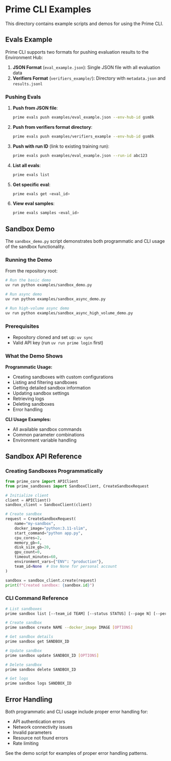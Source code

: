 # Prime CLI Examples

This directory contains example scripts and demos for using the Prime CLI.

## Evals Example

Prime CLI supports two formats for pushing evaluation results to the Environment Hub:

1. **JSON Format** (`eval_example.json`): Single JSON file with all evaluation data
2. **Verifiers Format** (`verifiers_example/`): Directory with `metadata.json` and `results.jsonl`

### Pushing Evals

1. **Push from JSON file**:
   ```bash
   prime evals push examples/eval_example.json --env-hub-id gsm8k
   ```

2. **Push from verifiers format directory**:
   ```bash
   prime evals push examples/verifiers_example --env-hub-id gsm8k
   ```

3. **Push with run ID** (link to existing training run):
   ```bash
   prime evals push examples/eval_example.json --run-id abc123
   ```

4. **List all evals**:
   ```bash
   prime evals list
   ```

5. **Get specific eval**:
   ```bash
   prime evals get <eval_id>
   ```

6. **View eval samples**:
   ```bash
   prime evals samples <eval_id>
   ```


## Sandbox Demo

The `sandbox_demo.py` script demonstrates both programmatic and CLI usage of the sandbox functionality.

### Running the Demo

From the repository root:

```bash
# Run the basic demo
uv run python examples/sandbox_demo.py

# Run async demo
uv run python examples/sandbox_async_demo.py

# Run high-volume async demo
uv run python examples/sandbox_async_high_volume_demo.py
```

### Prerequisites

- Repository cloned and set up: `uv sync`
- Valid API key (run `uv run prime login` first)

### What the Demo Shows

**Programmatic Usage:**

- Creating sandboxes with custom configurations
- Listing and filtering sandboxes
- Getting detailed sandbox information
- Updating sandbox settings
- Retrieving logs
- Deleting sandboxes
- Error handling

**CLI Usage Examples:**

- All available sandbox commands
- Common parameter combinations
- Environment variable handling

## Sandbox API Reference

### Creating Sandboxes Programmatically

```python
from prime_core import APIClient
from prime_sandboxes import SandboxClient, CreateSandboxRequest

# Initialize client
client = APIClient()
sandbox_client = SandboxClient(client)

# Create sandbox
request = CreateSandboxRequest(
    name="my-sandbox",
    docker_image="python:3.11-slim",
    start_command="python app.py",
    cpu_cores=2,
    memory_gb=4,
    disk_size_gb=20,
    gpu_count=0,
    timeout_minutes=60,
    environment_vars={"ENV": "production"},
    team_id=None  # Use None for personal account
)

sandbox = sandbox_client.create(request)
print(f"Created sandbox: {sandbox.id}")
```

### CLI Command Reference

```bash
# List sandboxes
prime sandbox list [--team_id TEAM] [--status STATUS] [--page N] [--per_page N]

# Create sandbox
prime sandbox create NAME --docker_image IMAGE [OPTIONS]

# Get sandbox details
prime sandbox get SANDBOX_ID

# Update sandbox
prime sandbox update SANDBOX_ID [OPTIONS]

# Delete sandbox
prime sandbox delete SANDBOX_ID

# Get logs
prime sandbox logs SANDBOX_ID
```

## Error Handling

Both programmatic and CLI usage include proper error handling for:

- API authentication errors
- Network connectivity issues
- Invalid parameters
- Resource not found errors
- Rate limiting

See the demo script for examples of proper error handling patterns.
